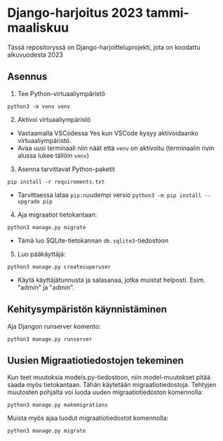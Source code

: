 # Django-harjoitus 2023 tammi-maaliskuu

Tässä repositoryssä on Django-harjoitteluprojekti, jota on koodattu alkuvuodesta 2023

## Asennus
1. Tee Python-virtuaaliympäristö
```
python3 -m venv venv
```
2. Aktivoi virtuaaliympäristö
- Vastaamalla VSCodessa Yes kun VSCode kysyy aktivoidaanko virtuaaliympäristö.
- Avaa uusi terminaali niin näät että `venv` on aktivoitu (terminaalin rivin alussa lukee tällöin `venv`)
3. Asenna tarvittavat Python-paketit
```
pip install -r requirements.txt
```
- Tarvittaessa lataa `pip:n`uudempi versio `python3 -m pip install --upgrade pip`
4. Aja migraatiot tietokantaan:
```
python3 manage.py migrate
```
- Tämä luo SQLite-tietokannan `db.sqlite3`-tiedostoon
5. Luo pääkäyttäjä:
```
python3 manage.py createsuperuser
```
- Käytä käyttäjätunnusta ja salasanaa, jotka muistat helposti. Esim. "admin" ja "admin".

## Kehitysympäristön käynnistäminen
Aja Djangon runserver komento:
```
python3 manage.py runserver
```
## Uusien Migraatiotiedostojen tekeminen
Kun teet muutoksia models.py-tiedostoon, niin model-muutokset pitää saada myös tietokantaan. Tähän käytetään migraatiotiedostoja. Tehtyjen muutosten pohjalta voi luoda uuden migraatiotiedoston komennolla:
```
python3 manage.py makemigrations
```
Muista myös ajaa luodut migraatiotiedostot komennolla:
```
python3 manage.py migrate
```

